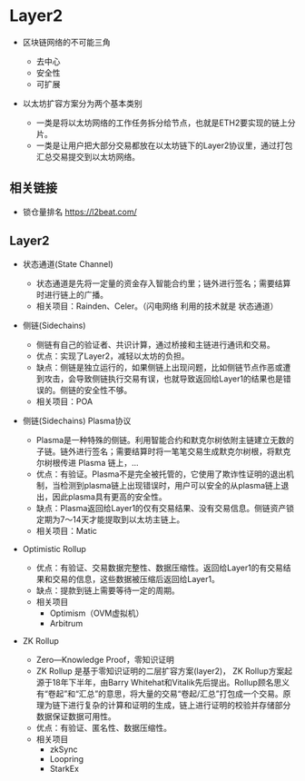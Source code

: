 # Layer2

- 区块链网络的不可能三角
    - 去中心
    - 安全性
    - 可扩展

- 以太坊扩容方案分为两个基本类别
    - 一类是将以太坊网络的工作任务拆分给节点，也就是ETH2要实现的链上分片。
    - 一类是让用户把大部分交易都放在以太坊链下的Layer2协议里，通过打包汇总交易提交到以太坊网络。

## 相关链接
- 锁仓量排名 https://l2beat.com/

## Layer2
- 状态通道(State Channel)
    - 状态通道是先将一定量的资金存入智能合约里；链外进行签名；需要结算时进行链上的广播。
    - 相关项目：Rainden、Celer。（闪电网络 利用的技术就是 状态通道）

- 侧链(Sidechains)
    - 侧链有自己的验证者、共识计算，通过桥接和主链进行通讯和交易。
    - 优点：实现了Layer2，减轻以太坊的负担。
    - 缺点：侧链是独立运行的，如果侧链上出现问题，比如侧链节点作恶或遭到攻击，会导致侧链执行交易有误，也就导致返回给Layer1的结果也是错误的。侧链的安全性不够。
    - 相关项目：POA

- 侧链(Sidechains) Plasma协议
    - Plasma是一种特殊的侧链。利用智能合约和默克尔树依附主链建立无数的子链。链外进行签名；需要结算时将一笔笔交易生成默克尔树根，将默克尔树根传进 Plasma 链上，...
    - 优点：有验证。Plasma不是完全被托管的，它使用了欺诈性证明的退出机制，当检测到plasma链上出现错误时，用户可以安全的从plasma链上退出，因此plasma具有更高的安全性。
    - 缺点：Plasma返回给Layer1的仅有交易结果、没有交易信息。侧链资产锁定期为7～14天才能提取到以太坊主链上。
    - 相关项目：Matic

- Optimistic Rollup
    - 优点：有验证、交易数据完整性、数据压缩性。返回给Layer1的有交易结果和交易的信息，这些数据被压缩后返回给Layer1。
    - 缺点：提款到链上需要等待一定的周期。
    - 相关项目
        - Optimism（OVM虚拟机）
        - Arbitrum

- ZK Rollup
    - Zero—Knowledge Proof，零知识证明
    - ZK Rollup 是基于零知识证明的二层扩容方案(layer2)， ZK Rollup方案起源于18年下半年，由Barry Whitehat和Vitalik先后提出。Rollup顾名思义有“卷起”和“汇总”的意思，将大量的交易“卷起/汇总”打包成一个交易。原理为链下进行复杂的计算和证明的生成，链上进行证明的校验并存储部分数据保证数据可用性。
    - 优点：有验证、匿名性、数据压缩性。
    - 相关项目
        - zkSync
        - Loopring
        - StarkEx
